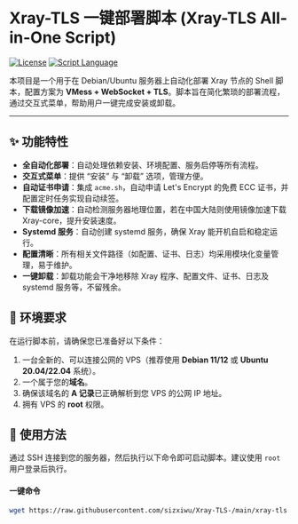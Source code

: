 # Xray-TLS 一键部署脚本 (Xray-TLS All-in-One Script)

[![License](https://img.shields.io/badge/license-MIT-blue.svg)](https://opensource.org/licenses/MIT)
[![Script Language](https://img.shields.io/badge/language-Shell-green.svg)](https://www.gnu.org/software/bash/)

本项目是一个用于在 Debian/Ubuntu 服务器上自动化部署 Xray 节点的 Shell 脚本，配置方案为 **VMess + WebSocket + TLS**。脚本旨在简化繁琐的部署流程，通过交互式菜单，帮助用户一键完成安装或卸载。

---

## ✨ 功能特性

* **全自动化部署**：自动处理依赖安装、环境配置、服务启停等所有流程。
* **交互式菜单**：提供 “安装” 与 “卸载” 选项，管理方便。
* **自动证书申请**：集成 `acme.sh`，自动申请 Let's Encrypt 的免费 ECC 证书，并配置定时任务实现自动续签。
* **下载镜像加速**：自动检测服务器地理位置，若在中国大陆则使用镜像加速下载 Xray-core，提升安装速度。
* **Systemd 服务**：自动创建 systemd 服务，确保 Xray 能开机自启和稳定运行。
* **配置清晰**：所有相关文件路径（如配置、证书、日志）均采用模块化变量管理，易于维护。
* **一键卸载**：卸载功能会干净地移除 Xray 程序、配置文件、证书、日志及 systemd 服务等，不留残余。

## 🔧 环境要求

在运行脚本前，请确保您已准备好以下条件：

1.  一台全新的、可以连接公网的 VPS（推荐使用 **Debian 11/12** 或 **Ubuntu 20.04/22.04** 系统）。
2.  一个属于您的**域名**。
3.  确保该域名的 **A 记录**已正确解析到您 VPS 的公网 IP 地址。
4.  拥有 VPS 的 **root** 权限。

## 🚀 使用方法

通过 SSH 连接到您的服务器，然后执行以下命令即可启动脚本。建议使用 `root` 用户登录后执行。

#### 一键命令
```bash
wget https://raw.githubusercontent.com/sizxiwu/Xray-TLS-/main/xray-tls.sh && chmod +x xray-tls.sh && ./xray-tls.sh
